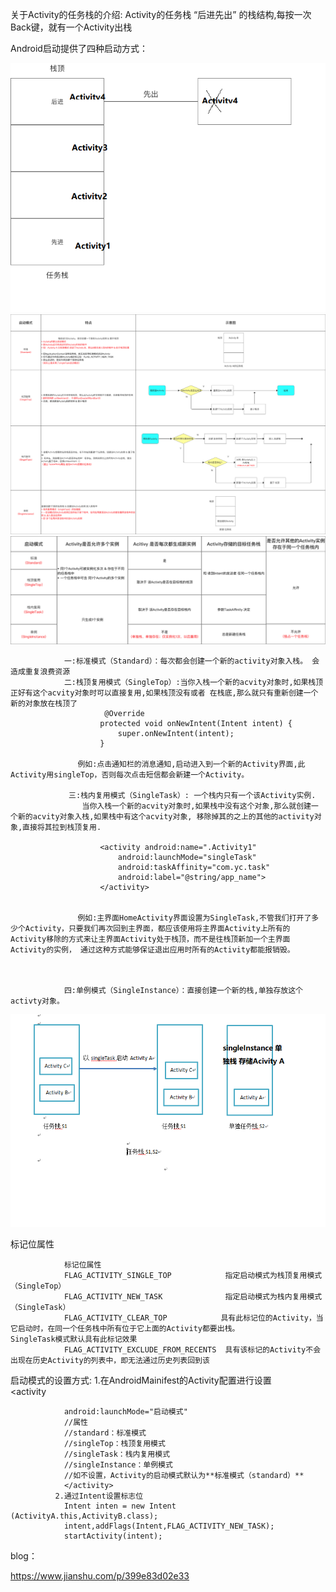 关于Activity的任务栈的介绍:
            Activity的任务栈 “后进先出” 的栈结构,每按一次Back键，就有一个Activity出栈









Android启动提供了四种启动方式：
                  
      
 ![](https://raw.githubusercontent.com/fmf19870210/FMFNote/master/android/%E5%9B%9B%E5%A4%A7%E7%BB%84%E4%BB%B6/activity_1.png)
 ![](https://raw.githubusercontent.com/fmf19870210/FMFNote/master/android/%E5%9B%9B%E5%A4%A7%E7%BB%84%E4%BB%B6/activity_2.png)
![](https://raw.githubusercontent.com/fmf19870210/FMFNote/master/android/%E5%9B%9B%E5%A4%A7%E7%BB%84%E4%BB%B6/activity_3.png)


            
                一:标准模式（Standard）：每次都会创建一个新的activity对象入栈。 会造成重复浪费资源
                二:栈顶复用模式（SingleTop）:当你入栈一个新的acvity对象时,如果栈顶正好有这个acvity对象时可以直接复用,如果栈顶没有或者 在栈底,那么就只有重新创建一个新的对象放在栈顶了
                         @Override
						protected void onNewIntent(Intent intent) {
						    super.onNewIntent(intent);
						}

                   例如:点击通知栏的消息通知,启动进入到一个新的Activity界面,此Activity用singleTop，否则每次点击短信都会新建一个Activity。

				 三:栈内复用模式（SingleTask）: 一个栈内只有一个该Activity实例.
					当你入栈一个新的acvity对象时,如果栈中没有这个对象,那么就创建一个新的acvity对象入栈,如果栈中有这个acvity对象, 移除掉其的之上的其他的activity对象,直接将其拉到栈顶复用.
				
						<activity android:name=".Activity1"
							android:launchMode="singleTask"
							android:taskAffinity="com.yc.task"
							android:label="@string/app_name">
						</activity>
										

                   例如:主界面HomeActivity界面设置为SingleTask,不管我们打开了多少个Activity，只要我们再次回到主界面，都应该使用将主界面Activity上所有的Activity移除的方式来让主界面Activity处于栈顶，而不是往栈顶新加一个主界面Activity的实例， 通过这种方式能够保证退出应用时所有的Activity都能报销毁。



                四:单例模式（SingleInstance）：直接创建一个新的栈,单独存放这个activty对象。
              
                
  ![](https://raw.githubusercontent.com/fmf19870210/FMFNote/master/android/%E5%9B%9B%E5%A4%A7%E7%BB%84%E4%BB%B6/singleInstance.png)             
         
 






标记位属性

				标记位属性 	             
				FLAG_ACTIVITY_SINGLE_TOP 	        指定启动模式为栈顶复用模式（SingleTop）
				FLAG_ACTIVITY_NEW_TASK 	            指定启动模式为栈内复用模式（SingleTask）
				FLAG_ACTIVITY_CLEAR_TOP 	       具有此标记位的Activity，当它启动时，在同一个任务栈中所有位于它上面的Activity都要出栈。                         									SingleTask模式默认具有此标记效果
				FLAG_ACTIVITY_EXCLUDE_FROM_RECENTS 	具有该标记的Activity不会出现在历史Activity的列表中，即无法通过历史列表回到该

 




启动模式的设置方式:
             1.在AndroidMainifest的Activity配置进行设置        
              <activity

				android:launchMode="启动模式"
				//属性
				//standard：标准模式
				//singleTop：栈顶复用模式
				//singleTask：栈内复用模式
				//singleInstance：单例模式
				//如不设置，Activity的启动模式默认为**标准模式（standard）**
				</activity>  
              2.通过Intent设置标志位
				Intent inten = new Intent (ActivityA.this,ActivityB.class);
				intent,addFlags(Intent,FLAG_ACTIVITY_NEW_TASK);
				startActivity(intent);












blog：

https://www.jianshu.com/p/399e83d02e33


